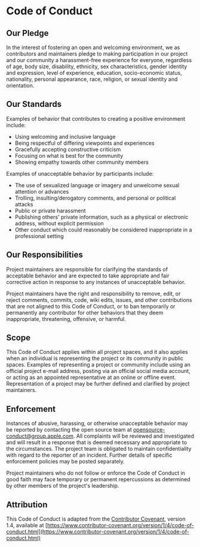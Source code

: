 # Code of Conduct

  ## Our Pledge

  In the interest of fostering an open and welcoming environment, we as
 contributors and maintainers pledge to making participation in our project and
 our community a harassment-free experience for everyone, regardless of age, body
 size, disability, ethnicity, sex characteristics, gender identity and expression,
 level of experience, education, socio-economic status, nationality, personal
 appearance, race, religion, or sexual identity and orientation.

  ## Our Standards

  Examples of behavior that contributes to creating a positive environment
 include:

  * Using welcoming and inclusive language
 * Being respectful of differing viewpoints and experiences
 * Gracefully accepting constructive criticism
 * Focusing on what is best for the community
 * Showing empathy towards other community members

  Examples of unacceptable behavior by participants include:

  * The use of sexualized language or imagery and unwelcome sexual attention or
   advances
 * Trolling, insulting/derogatory comments, and personal or political attacks
 * Public or private harassment
 * Publishing others' private information, such as a physical or electronic
   address, without explicit permission
 * Other conduct which could reasonably be considered inappropriate in a
   professional setting

  ## Our Responsibilities

  Project maintainers are responsible for clarifying the standards of acceptable
 behavior and are expected to take appropriate and fair corrective action in
 response to any instances of unacceptable behavior.

  Project maintainers have the right and responsibility to remove, edit, or
 reject comments, commits, code, wiki edits, issues, and other contributions
 that are not aligned to this Code of Conduct, or to ban temporarily or
 permanently any contributor for other behaviors that they deem inappropriate,
 threatening, offensive, or harmful.

  ## Scope

  This Code of Conduct applies within all project spaces, and it also applies when
 an individual is representing the project or its community in public spaces.
 Examples of representing a project or community include using an official
 project e-mail address, posting via an official social media account, or acting
 as an appointed representative at an online or offline event. Representation of
 a project may be further defined and clarified by project maintainers.

  ## Enforcement

  Instances of abusive, harassing, or otherwise unacceptable behavior may be
 reported by contacting the open source team at [opensource-conduct@group.apple.com](mailto:opensource-conduct@group.apple.com). All
 complaints will be reviewed and investigated and will result in a response that
 is deemed necessary and appropriate to the circumstances. The project team is
 obligated to maintain confidentiality with regard to the reporter of an incident.
 Further details of specific enforcement policies may be posted separately.

  Project maintainers who do not follow or enforce the Code of Conduct in good
 faith may face temporary or permanent repercussions as determined by other
 members of the project's leadership.

  ## Attribution

  This Code of Conduct is adapted from the [Contributor Covenant](https://www.contributor-covenant.org), version 1.4,
 available at [https://www.contributor-covenant.org/version/1/4/code-of-conduct.html](https://www.contributor-covenant.org/version/1/4/code-of-conduct.html)